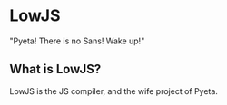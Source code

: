 # LowJS
"Pyeta! There is no Sans! Wake up!"

## What is LowJS?

LowJS is the JS compiler, and the wife project of Pyeta.
